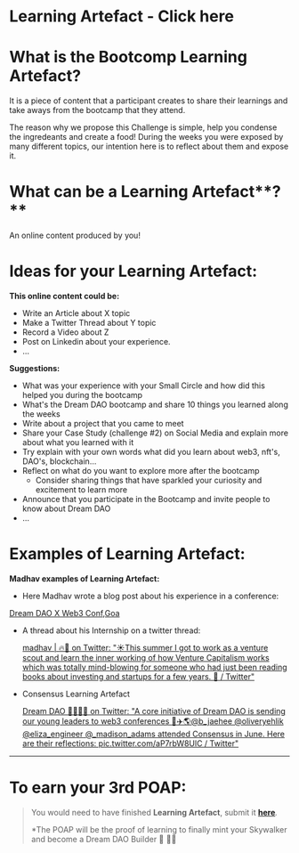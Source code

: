# Learning Artefact - Click here

# What is the Bootcomp Learning Artefact?

It is a piece of content that a participant creates to share their learnings and take aways from the bootcamp that they attend. 

The reason why we propose this Challenge is simple, help you condense the ingredeants and create a food! During the weeks you were exposed by many different topics, our intention here is to reflect about them and expose it. 

# **What can be a Learning** Artefact**?**

An online content produced by you!

# Ideas for your Learning Artefact:

**This online content could be:** 

- Write an Article about X topic
- Make a Twitter Thread about Y topic
- Record a Video about Z
- Post on Linkedin about your experience.
- …

**Suggestions:**

- What was your experience with your Small Circle and how did this helped you during the bootcamp
- What's the Dream DAO bootcamp and share 10 things you learned along the weeks
- Write about a project that you came to meet
- Share your Case Study (challenge #2) on Social Media and explain more about what you learned with it
- Try explain with your own words what did you learn about web3, nft's, DAO's, blockchain…
- Reflect on  what do you want to explore more after the bootcamp
    - Consider sharing things that have sparkled your curiosity and excitement to learn more
- Announce that you participate in the Bootcamp and invite people to know about Dream DAO
- …

# Examples of Learning Artefact:

**Madhav examples of Learning Artefact:**

- Here Madhav wrote a blog post about his experience in a conference:

[Dream DAO X Web3 Conf,Goa](https://mirror.xyz/0xC88b4eA090964434514cF4edDa31Cf291de2A4EB/KnFSaXhy-t3NofrXcIIdjon2XZ0etJnTowgy1BW86OE)

- A thread about his Internship on a twitter thread:
    
    [madhav | 🔥💃 on Twitter: "☀️This summer I got to work as a venture scout and learn the inner working of how Venture Capitalism works which was totally mind-blowing for someone who had just been reading books about investing and startups for a few years. 🧵 / Twitter"](https://twitter.com/Madhav_goyal_/status/1559413641895899136)
    
- Consensus Learning Artefact
    
    [Dream DAO 👩🏽‍🚀🌞 on Twitter: "A core initiative of Dream DAO is sending our young leaders to web3 conferences 👥✈️🌎@b_jaehee @oliveryehlik @eliza_engineer @_madison_adams attended Consensus in June. Here are their reflections: pic.twitter.com/aP7rbW8UlC / Twitter"](https://twitter.com/DreamDAO_/status/1546501266368503808?s=20&t=rRiBP2GPI83P4fSAhpqGjw)
    

---

# To earn your 3rd POAP:

> You would need to have finished **Learning Artefact**, submit it [**here**](https://forms.gle/NJv6jYQ33yDW8uTL8)*.*
> 
> 
> *The POAP will be the proof of learning to finally mint your Skywalker and become a Dream DAO Builder 🥳 🧑‍🚀
>